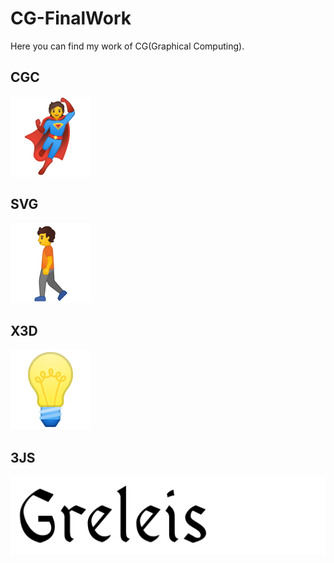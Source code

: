 # CG-FinalWork

Here you can find my work of CG(Graphical Computing).

## CGC

![cgc](imgs/cgc.png)

## SVG

![svg](imgs/svg.png)

## X3D

![x3d](imgs/x3d.png)

## 3JS

![3js](imgs/3js.png)